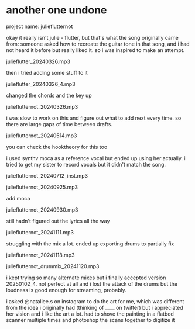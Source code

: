 # another one undone

project name: julieflutternot

okay it really isn't julie - flutter, but that's what the song originally came
from: someone asked how to recreate the guitar tone in that song, and i had not
heard it before but really liked it. so i was inspired to make an attempt.

julieflutter_20240326.mp3

then i tried adding some stuff to it

julieflutter_20240326_4.mp3

changed the chords and the key up

julieflutternot_20240326.mp3

i was slow to work on this and figure out what to add next every time. so there
are large gaps of time between drafts.

julieflutternot_20240514.mp3

you can check the hooktheory for this too

i used synthv moca as a reference vocal but ended up using her actually. i
tried to get my sister to record vocals but it didn't match the song.

julieflutternot_20240712_inst.mp3

julieflutternot_20240925.mp3

add moca

julieflutternot_20240930.mp3

still hadn't figured out the lyrics all the way

julieflutternot_20241111.mp3

struggling with the mix a lot. ended up exporting drums to partially fix

julieflutternot_20241118.mp3

julieflutternot_drummix_20241120.mp3

i kept trying so many alternate mixes but i finally accepted version 20250102_4.
not perfect at all and i lost the attack of the drums but the loudness is
good enough for streaming, probably.

i asked @nataliee.s on instagram to do the art for me, which was different
from the idea i originally had (thinking of ____ on twitter) but i appreciated
her vision and i like the art a lot. had to shove the painting in a flatbed
scanner multiple times and photoshop the scans together to digitize it